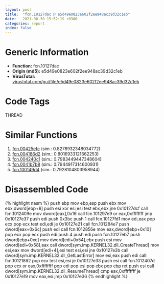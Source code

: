 ```yaml
---
layout: post
title:  "fcn.10127dac @ e5d49e0823e602f2ee948ac39d32c1eb"
date:   2021-08-30 15:52:19 +0300
categories: report
index: false
---
```


# Generic Information
- **Function:** fcn.10127dac
- **Origin (md5):** e5d49e0823e602f2ee948ac39d32c1eb
- **VirusTotal:** [virustotal.com/gui/file/e5d49e0823e602f2ee948ac39d32c1eb][virustotal_ref]

# Code Tags
<span class="tag" id="THREAD">THREAD</span>


# Similar Functions

1. [fcn.00425efc][similar_1_ref] (sim.: 0.8278932348034772)
2. [fcn.004186d2][similar_2_ref] (sim.: 0.8016933121662253)
3. [fcn.004240c1][similar_3_ref] (sim.: 0.7983449447348604)
4. [fcn.0041b7b8][similar_4_ref] (sim.: 0.7944917314600931)
5. [fcn.100149d4][similar_5_ref] (sim.: 0.7928104803958944)


# Disassembled Code

{% highlight nasm %}
push ebp
mov ebp,esp
push ebx
mov ebx,dword[ebp+8]
push esi
xor esi,esi
test ebx,ebx
jne 0x10127dcf
call fcn.1012409e
mov dword[eax],0x16
call fcn.101297e9
or eax,0xffffffff
jmp 0x10127e37
push edi
push 0x3bc
push 1
call fcn.10127fd1
mov edi,eax
pop ecx
pop ecx
test edi,edi
je 0x10127e21
call fcn.101284e7
push dword[eax+0x6c]
push edi
call fcn.1012856e
mov eax,dword[ebp+0x10]
pop ecx
pop ecx
push edi
push 4
push edi
push fcn.10127eb7
push dword[ebp+0xc]
mov dword[edi+0x54],ebx
push esi
mov dword[edi+0x58],eax
call dword[sym.imp.KERNEL32.dll_CreateThread]
mov esi,eax
mov dword[edi+4],esi
test esi,esi
jne 0x10127e3b
call dword[sym.imp.KERNEL32.dll_GetLastError]
mov esi,eax
push edi
call fcn.10121862
pop ecx
test esi,esi
je 0x10127e33
push esi
call fcn.1012407d
pop ecx
or eax,0xffffffff
pop edi
pop esi
pop ebx
pop ebp
ret 
push esi
call dword[sym.imp.KERNEL32.dll_ResumeThread]
cmp eax,0xffffffff
je 0x10127e19
mov eax,esi
jmp 0x10127e36
{% endhighlight %}


[similar_1_ref]: /report/fcn.00425efc@d96761eb00d2d97e2b6f5ffffed0b46a
[similar_2_ref]: /report/fcn.004186d2@1123b7aa5760238fe93045e585b8234c
[similar_3_ref]: /report/fcn.004240c1@d96761eb00d2d97e2b6f5ffffed0b46a
[similar_4_ref]: /report/fcn.0041b7b8@0aa2d73a5300dff2412388945614b507
[similar_5_ref]: /report/fcn.100149d4@4c3818fdf32d89a09257dbc9d3e142ea
[virustotal_ref]: https://www.virustotal.com/gui/file/e5d49e0823e602f2ee948ac39d32c1eb
